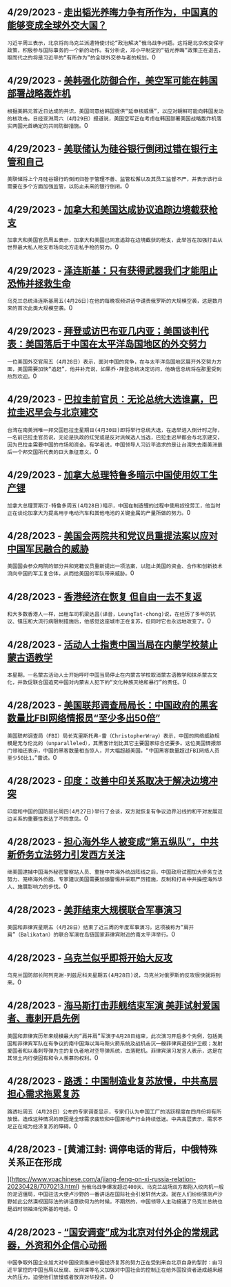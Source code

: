 
  ## 4/29/2023 - [走出韬光养晦力争有所作为，中国真的能够变成全球外交大国？](https://www.voachinese.com/a/why-china-is-trying-to-mediate-in-russia-s-war-with-ukraine-20230429/7071745.html)
 ```习近平周三表示，北京将向乌克兰派遣特使讨论“政治解决”俄乌战争问题。这将是北京改变保守政策，积极参与国际事务的一个新的动作。有分析说，邓小平制定的“韬光养晦”政策正在退去，取而代之的将是习近平的“有所作为”的全球外交参与者的规划。```0
  ## 4/29/2023 - [美韩强化防御合作，美空军可能在韩国部署战略轰炸机](https://www.voachinese.com/a/u-s-considers-landing-bombers-in-south-korea-air-force-general-20230429/7071598.html)
 ```根据美韩元首近日达成的共识，美国同意给韩国提供“延申核威慑”，以应对朝鲜可能向韩国发动的核攻击。日经亚洲周六（4月29日）报道说，美国空军正在考虑在韩国部署美国战略轰炸机落实两国元首确定的共同防御措施。```0
  ## 4/29/2023 - [美联储认为硅谷银行倒闭过错在银行主管和自己](https://www.voachinese.com/a/fed-faults-silicon-valley-bank-execs-itself-in-bank-failure-20230429/7071534.html)
 ```美联储将上个月硅谷银行的倒闭归咎于管理不善、监管松懈以及其员工监督不严，并表示该行业需要在多个方面加强监管，以防止未来的银行倒闭。```0
  ## 4/29/2023 - [加拿大和美国达成协议追踪边境截获枪支](https://www.voachinese.com/a/canada-us-agree-to-trace-guns-intercepted-at-border-20230429/7071498.html)
 ```加拿大和美国官员周五表示，加拿大和美国已同意追踪在边境截获的枪支，此举旨在加强打击从世界最大私人枪支市场向北方走私手枪的努力。```0
  ## 4/29/2023 - [泽连斯基：只有获得武器我们才能阻止恐怖并拯救生命](https://www.voachinese.com/a/zelenskyy-only-with-weapons-we-can-stop-terror-and-save-people-20230428/7071416.html)
 ```乌克兰总统泽连斯基周五(4月26日)在他的每晚视频讲话中谴责俄罗斯的大规模空袭，这是数月来的首次此类大规模空袭。```0
  ## 4/29/2023 - [拜登或访巴布亚几内亚；美国谈判代表：美国落后于中国在太平洋岛国地区的外交努力](https://www.voachinese.com/a/us-negotiator-says-us-lagging-behind-chinese-diplomatic-efforts-in-pacific-20230428/7071412.html)
 ```一位美国外交官周五（4月28日）表示，面对中国的竞争，在与太平洋岛国地区展开外交努力方面，美国需要加快“追赶”，他并补充说，如果乔·拜登总统决定访问，他确信总统将在那里受到热烈欢迎。```0
  ## 4/29/2023 - [巴拉圭前官员：无论总统大选谁赢，巴拉圭迟早会与北京建交](https://www.voachinese.com/a/fex-official-said-paraguay-will-switch-recognition-to-china-sooner-or-later-regardless-of-presidential-election-outcome-20230428/7071149.html)
 ```台湾在南美洲唯一邦交国巴拉圭星期日(4月30日)即将举行总统大选，在选举进入倒计时之际，一名前巴拉圭官员说，无论是执政的红党或是反对派候选人当选，巴拉圭迟早都会与北京建交，因为巴拉圭需要中国的市场和资金。有学者说，中国领导人习近平追求的是让台湾失去南美洲最后一个邦交国所代表的巨大象征意义。```0
  ## 4/29/2023 - [加拿大总理特鲁多暗示中国使用奴工生产锂](https://www.voachinese.com/a/canada-s-trudeau-suggests-china-uses-slave-labor-in-lithium-production-20230428/7071145.html)
 ```加拿大总理贾斯汀·特鲁多周五(4月28日)暗示，中国在制造锂的过程中使用奴役劳工，他当时正在谈论加拿大为提高用于电动汽车和其他电池的关键金属的产量所做的努力。```0
  ## 4/28/2023 - [美国会两院共和党议员重提法案以应对中国军民融合的威胁](https://www.voachinese.com/a/rubio-colleagues-reintroduce-bill-to-counter-threat-of-china-s-military-civil-fusion-20230428/7071101.html)
 ```美国国会参众两院的部分共和党籍议员重新提出一项法案，以阻止美国的资金、合作和创新技术流向中国的军工复合体，从而给美国的军队带来威胁。```0
  ## 4/28/2023 - [香港经济在恢复 但自由一去不复返](https://www.voachinese.com/a/hong-kong-s-economy-is-recovering-but-its-freedoms-are-not-20230428/7071041.html)
 ```和大多数香港人一样，出租车司机梁达昌(译音，LeungTat-chong)说，在经历了多年的抗议、镇压和大流行病限制措施后，他感觉这座城市正在复苏，但同时它也永远地改变了。```0
  ## 4/28/2023 - [活动人士指责中国当局在内蒙学校禁止蒙古语教学](https://www.voachinese.com/a/heartbreaking-video-goes-viral-as-china-imposes-sweeping-ban-of-mongolian-language-in-schools-20230428/7070991.html)
 ```本星期，一名蒙古活动人士开始呼吁中国当局停止在内蒙古学校取消蒙古语教学和抹杀蒙古文化，并敦促联合国追究中国对内蒙古人犯下的“文化种族灭绝和暴行”的责任。```0
  ## 4/28/2023 - [美国联邦调查局局长：中国政府的黑客数量比FBI网络情报员“至少多出50倍”](https://www.voachinese.com/a/us--house-hearing-fbi-wray-china-cyber-threats-20230428/7071003.html)
 ```美国联邦调查局（FBI）局长克里斯托弗·雷（ChristopherWray）表示，中国的网络威胁规模是无与伦比的（unparalleled），其黑客计划比其它主要国家综合还要多。这位美国情报部门领袖还表示，中国的黑客数量相当惊人，并大幅超越美国。“中国黑客数量超过FBI网络人员至少50比1，”雷说。```0
  ## 4/28/2023 - [印度：改善中印关系取决于解决边境冲突](https://www.voachinese.com/a/india-says-normal-china-ties-depend-on-resolving-border-dispute-20230438/7070925.html)
 ```印度和中国的国防部长周四(4月27日)举行了会谈，双方就恢复有争议边界沿线的和平对发展双边关系的重要性表达了不同意见。```0
  ## 4/28/2023 - [担心海外华人被变成“第五纵队”，中共新侨务立法努力引发西方关注](https://www.voachinese.com/a/to-protect-or-to-police-china-is-proposing-legislation-on-protecting-overseas-chinese/7070901.html)
 ```继美国逮捕中国海外秘密警察站人员、重挫中共海外统战阵线之后，中国政府试图加大侨务立法努力、笼络海外侨胞。专家建议美国需要加强警惕并采取严厉措施，反制和打击中共操控海外华人、施展影响力的步伐。```0
  ## 4/28/2023 - [美菲结束大规模联合军事演习](https://www.voachinese.com/a/us-philippines-conclude-largest-ever-military-exercise-20230428/7070943.html)
 ```美国和菲律宾星期五（4月28日）结束了近三周的年度军事演习。这项被称为“肩并肩”（Balikatan）的联合军演在岛链国家菲律宾附近的南太平洋举行。```0
  ## 4/28/2023 - [乌克兰似乎即将开始大反攻](https://www.voachinese.com/a/ukraine-s-large-counteroffensive-appears-to-be-imminent-20230428/7070944.html)
 ```乌克兰国防部长阿列克谢·列兹尼科夫星期五(4月28日)说，乌克兰对俄罗斯的反攻很快就将到来。```0
  ## 4/28/2023 - [海马斯打击菲舰结束军演  美菲试射爱国者、毒刺开启先例   ](https://www.voachinese.com/a/us-philippine-troops-fire-himars-rockets-at-ship-in-largest-ever-drills-20230429/7070855.html)
 ```美国和菲律宾历年来规模最大的“肩并肩”军演于4月28日结束，此次演习开启多个先例，包括美国和菲律宾军队在有争议的南中国海以海马斯火箭系统及战机击沉一艘菲律宾退役护卫舰；发射爱国者和以毒刺导弹为主的复仇者地对空导弹系统，击落靶机。菲律宾演习发言人表示，这是在其领土内行使固有和令人羡慕的权利。```0
  ## 4/28/2023 - [路透：中国制造业复苏放慢，中共高层担心需求拖累复苏](https://www.voachinese.com/a/china-s-factory-activity-likely-grew-at-slower-pace-in-april-reuters-poll-20230428/7070122.html)
 ```路透社周五（4月28日）公布的专家调查显示，专家们认为中国工厂的活跃程度在四月份将有所放慢。造成这种情况的原因是全球需求疲软和中国房地产行业持续低迷。中共高层表示，需求不足正在成为经济复苏的障碍。```0
  ## 4/28/2023 - [黄浦江封: 调停电话的背后，中俄特殊关系正在形成



 ](https://www.voachinese.com/a/jiang-feng-on-xi-russia-relation-20230428/7070213.html)
 ```当俄乌战争爆发超过400天、乌克兰战场双方都陷入绞肉机一般的泥沼僵局，中国驻法大使卢沙野的一番讲话在国际社会引发轩然大波。就在人们纷纷猜测卢沙野如此公然漠视国际法的讲话意欲何为的时候，不期然的，中国领导人主动接通了乌克兰总统也是战时领袖泽伦斯基的电话。```0
  ## 4/28/2023 - [“国安调查”成为北京对付外企的常规武器，外资和外企信心动摇 ](https://www.voachinese.com/a/foreign-companies-in-china-face-growing-scrutiny-pressure-20230428/7070074.html)
 ```中国争取外国企业加大对中国投资推进中国经济复苏的努力正在受到来自北京自身的掣肘：由习近平掌控的中国当局以反腐、反间谍等名义加强对中国社会的控制正在给外国投资者造成越来越大的压力，迫使他们放慢或者放弃对华投资。```0